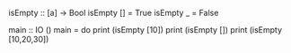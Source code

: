 isEmpty :: [a] -> Bool
isEmpty [] = True
isEmpty _ = False

main :: IO ()
main = do
  print (isEmpty [10])
  print (isEmpty [])
  print (isEmpty [10,20,30])